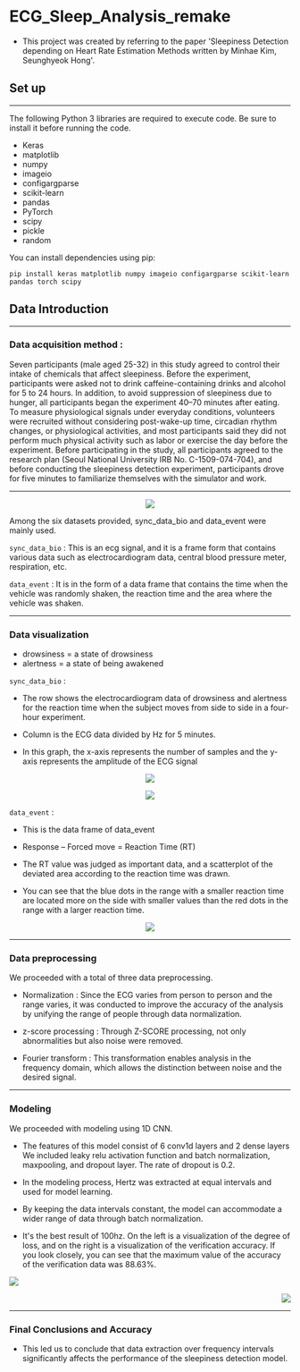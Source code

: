 # ECG_Sleep_Analysis_remake

* This project was created by referring to the paper 'Sleepiness Detection depending on Heart Rate Estimation Methods written by Minhae Kim, Seunghyeok Hong'.
## Set up
___
The following Python 3 libraries are required to execute code. Be sure to install it before running the code.
  * Keras
  * matplotlib
  * numpy
  * imageio
  * configargparse
  * scikit-learn
  * pandas
  * PyTorch
  * scipy
  * pickle
  * random

You can install dependencies using pip:


`pip install keras matplotlib numpy imageio configargparse scikit-learn pandas torch scipy`

## Data Introduction
___
### Data acquisition method :
Seven participants (male aged 25-32) in this study agreed to control their intake of chemicals that affect sleepiness. Before the experiment, participants were asked not to drink caffeine-containing drinks and alcohol for 5 to 24 hours. In addition, to avoid suppression of sleepiness due to hunger, all participants began the experiment 40–70 minutes after eating. To measure physiological signals under everyday conditions, volunteers were recruited without considering post-wake-up time, circadian rhythm changes, or physiological activities, and most participants said they did not perform much physical activity such as labor or exercise the day before the experiment. Before participating in the study, all participants agreed to the research plan (Seoul National University IRB No. C-1509-074-704), and before conducting the sleepiness detection experiment, participants drove for five minutes to familiarize themselves with the simulator and work.

___

<p align="center">
  <img src="https://github.com/nijnuenna/ECG_Sleep_Analysis_remake/assets/139520513/1c25cea6-26b0-4242-8fc8-d3f4375f67e7">
</p>


Among the six datasets provided, sync_data_bio and data_event were mainly used.


`sync_data_bio` : This is an ecg signal, and it is a frame form that contains various data such as electrocardiogram data, central blood pressure meter, respiration, etc.

`data_event` : It is in the form of a data frame that contains the time when the vehicle was randomly shaken, the reaction time and the area where the vehicle was shaken.

___
### Data visualization
* drowsiness = a state of drowsiness
* alertness = a state of being awakened


`sync_data_bio` : 
* The row shows the electrocardiogram data of drowsiness and alertness for the reaction time when the subject moves from side to side in a four-hour experiment.
  

* Column is the ECG data divided by Hz for 5 minutes.


* In this graph, the x-axis represents the number of samples and the y-axis represents the amplitude of the ECG signal


<p align="center">
  <img src="https://github.com/nijnuenna/ECG_Sleep_Analysis_remake/assets/139520513/e24f7e08-72c5-455f-815c-3e25656d4b6b">
</p>


<p align="center">
  <img src="https://github.com/nijnuenna/ECG_Sleep_Analysis_remake/assets/139520513/d3e2ab6c-b8c7-4ac1-8fc8-ef2f46bc717b">
</p>


`data_event` : 
* This is the data frame of data_event


* Response – Forced move = Reaction Time (RT)

* The RT value was judged as important data, and a scatterplot of the deviated area according to the reaction time was drawn.
* You can see that the blue dots in the range with a smaller reaction time are located more on the side with smaller values than the red dots in the range with a larger reaction time.


<p align="center">
  <img src="[https://github.com/nijnuenna/ECG_Sleep_Analysis_remake/assets/139520513/1c25cea6-26b0-4242-8fc8-d3f4375f67e7](https://github.com/nijnuenna/ECG_Sleep_Analysis_remake/assets/139520513/2d576c2f-4c4a-4ab3-9dd0-62806db3d0aa)">
</p>


___
### Data preprocessing


We proceeded with a total of three data preprocessing.

* Normalization : Since the ECG varies from person to person and the range varies, it was conducted to improve the accuracy of the analysis by unifying the range of people through data normalization.

* z-score processing : Through Z-SCORE processing, not only abnormalities but also noise were removed.


* Fourier transform : This transformation enables analysis in the frequency domain, which allows the distinction between noise and the desired signal.


___
### Modeling


We proceeded with modeling using 1D CNN.


* The features of this model consist of 6 conv1d layers and 2 dense layers
 We included leaky relu activation function and batch normalization, maxpooling, and dropout layer.
The rate of dropout is 0.2.


* In the modeling process, Hertz was extracted at equal intervals and used for model learning.


* By keeping the data intervals constant, the model can accommodate a wider range of data through batch normalization.


* It's the best result of 100hz.
On the left is a visualization of the degree of loss, and on the right is a visualization of the verification accuracy.
If you look closely, you can see that the maximum value of the accuracy of the verification data was 88.63%.


<p align="left">
  <img src="https://github.com/nijnuenna/ECG_Sleep_Analysis_remake/assets/139520513/f31963d5-44e4-46f7-9170-8502a3d5e8fb">
</p>


<p align="right">
  <img src="https://github.com/nijnuenna/ECG_Sleep_Analysis_remake/assets/139520513/2f1d9bf4-f0ad-46ca-b946-57f788bb598d">
</p>


___
### Final Conclusions and Accuracy


* This led us to conclude that data extraction over frequency intervals significantly affects the performance of the sleepiness detection model.






